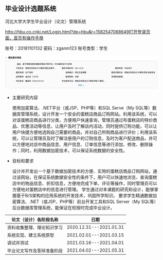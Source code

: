 ## 毕业设计选题系统

河北大学大学生毕业设计（论文）管理系统

http://hbu.co.cnki.net/Login.html?dp=hbu&r=1582547068649打开登录页面，首页有操作手册

账号：20181101132 密码：zganm123	账号类型：学生

![image-20211211202527524](00-选题.assets/image-20211211202527524.png)

- 主要研究内容 

  使用加密算法、.NET平台（或JSP、PHP等）和SQL Serve（My SQL等）数据库管理系统，设计开发一个安全的蛋糕店商品订购网站。利用该系统，可以对该蛋糕店商品进行分类，方便用户快速查询，管理员通过布蛋糕店的特价商品、优惠活动等信息，让用户及时了解店内活动，同时提供订购功能，可以让用户快捷方便地选购自己需要的商品，并对自己所购商品进行评价；利用该系统，可以让管理员及时了解注册用户的订购信息，及时为客户配送商品，并可以方便地对店中商品信息、用户信息、订单信息等进行添加、修改、删除操作；同时，利用数据加密技术，可以保证系统数据的安全性。
  
- 目标和要求 

  设计并开发出一个基于数据加密技术的方便、实用的蛋糕店商品订购网站，通过该网站，在保证系统数据安全性的条件下，用户可以快速地浏览、查询蛋糕店中的物品信息、折扣信息，方便地完成下单、评论等操作，同时管理员可以方便地对蛋糕店中的信息进行管理。
  学生通过对本课题的研究和设计，能够掌握基于B/S架构的应用系统的开发技术，巩固所学知识。
  要求学生精通数据加密算法、.NET（或JSP、PHP等）前台开发工具和SQL Server（My SQL等）后台数据库管理系统，能保证在校按时完成毕业设计。

| 论文（设计）各阶段名称     | 日期                    |
| -------------------------- | ----------------------- |
| 资料收集整理、理论知识学习 | 2020.12.31---2021.01.31 |
| 系统实现、建立系统原型     | 2021.02.01---2021.03.15 |
| 调试并测试                 | 2021.03.16---2021.04.01 |
| 毕业论文写作及答辩准备阶段 | 2021.04.02---2021.05.31 |

